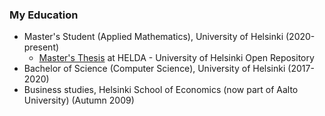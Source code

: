 ### My Education

- Master's Student (Applied Mathematics), University of Helsinki (2020-present)
  - [Master's Thesis](https://helda.helsinki.fi/handle/10138/357424) at HELDA - University of Helsinki Open Repository
- Bachelor of Science (Computer Science), University of Helsinki (2017-2020)
- Business studies, Helsinki School of Economics (now part of Aalto University) (Autumn 2009)

<!---
Jsos17/Jsos17 is a ✨ special ✨ repository because its `README.md` (this file) appears on your GitHub profile.
You can click the Preview link to take a look at your changes.
--->

